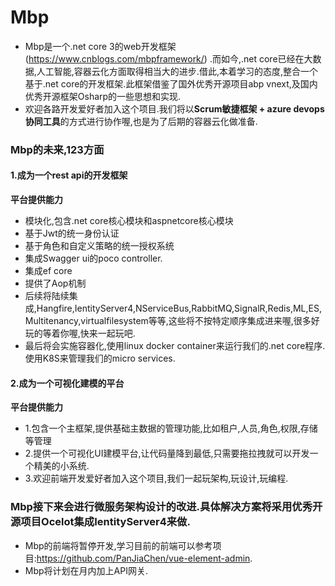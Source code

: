 # Mbp
- Mbp是一个.net core 3的web开发框架(https://www.cnblogs.com/mbpframework/) .而如今,.net core已经在大数据,人工智能,容器云化方面取得相当大的进步.借此,本着学习的态度,整合一个基于.net core的开发框架.此框架借鉴了国外优秀开源项目abp vnext,及国内优秀开源框架Osharp的一些思想和实现.
- 欢迎各路开发爱好者加入这个项目.我们将以**Scrum敏捷框架 + azure devops协同工具**的方式进行协作喔,也是为了后期的容器云化做准备.
### Mbp的未来,123方面
#### 1.成为一个rest api的开发框架
**平台提供能力**
- 模块化,包含.net core核心模块和aspnetcore核心模块
- 基于Jwt的统一身份认证
- 基于角色和自定义策略的统一授权系统
- 集成Swagger ui的poco controller.
- 集成ef core
- 提供了Aop机制
- 后续将陆续集成,Hangfire,IentityServer4,NServiceBus,RabbitMQ,SignalR,Redis,ML,ES,Multitenancy,virtualfilesystem等等,这些将不按特定顺序集成进来喔,很多好玩的等着你喔,快来一起玩吧.
- 最后将会实施容器化,使用linux docker container来运行我们的.net core程序.使用K8S来管理我们的micro services.
#### 2.成为一个可视化建模的平台
**平台提供能力**
- 1.包含一个主框架,提供基础主数据的管理功能,比如租户,人员,角色,权限,存储等管理
- 2.提供一个可视化UI建模平台,让代码量降到最低,只需要拖拉拽就可以开发一个精美的小系统.
- 3.欢迎前端开发爱好者加入这个项目,我们一起玩架构,玩设计,玩编程.

### Mbp接下来会进行微服务架构设计的改进.具体解决方案将采用优秀开源项目Ocelot集成IentityServer4来做.
- Mbp的前端将暂停开发,学习目前的前端可以参考项目:https://github.com/PanJiaChen/vue-element-admin.
- Mbp将计划在月内加上API网关.
